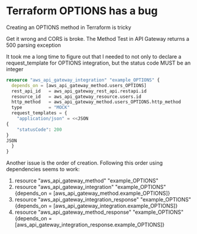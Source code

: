 # Terraform OPTIONS has a bug

Creating an OPTIONS method in Terraform is tricky

Get it wrong and CORS is broke. The Method Test in API Gateway returns a 500 parsing exception

It took me a long time to figure out that I needed to not only to declare a request_template for OPTIONS integration, but the status code MUST be an integer

```terraform
resource "aws_api_gateway_integration" "example_OPTIONS" {
  depends_on = [aws_api_gateway_method.users_OPTIONS]
  rest_api_id   = aws_api_gateway_rest_api.restapi.id
  resource_id   = aws_api_gateway_resource.users.id
  http_method   = aws_api_gateway_method.users_OPTIONS.http_method
  type          = "MOCK"
  request_templates = {
    "application/json" = <<JSON
{
    "statusCode": 200
}
JSON
  }
}
```

Another issue is the order of creation. Following this order using dependencies seems to work:

1. resource "aws_api_gateway_method" "example_OPTIONS"
2. resource "aws_api_gateway_integration" "example_OPTIONS" {depends_on = [aws_api_gateway_method.example_OPTIONS]}
3. resource "aws_api_gateway_integration_response" "example_OPTIONS" {depends_on = [aws_api_gateway_integration.example_OPTIONS]}
4. resource "aws_api_gateway_method_response" "example_OPTIONS" {depends_on = [aws_api_gateway_integration_response.example_OPTIONS]}
